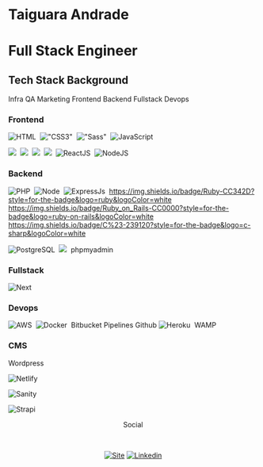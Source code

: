 <h1>Taiguara Andrade</h1>
<h1>Full Stack Engineer</h1>

## Tech Stack Background

Infra
QA
Marketing
Frontend
Backend
Fullstack
Devops

### Frontend

![HTML](https://img.shields.io/badge/HTML5-E34F26?style=for-the-badge&logo=html5&logoColor=white)&nbsp;
!["CSS3"]("https://img.shields.io/badge/CSS3-1572B6?style=for-the-badge&logo=css3&logoColor=white")&nbsp;
!["Sass"]("https://img.shields.io/badge/Sass-CC6699?style=for-the-badge&logo=sass&logoColor=white")&nbsp;
![JavaScript](https://img.shields.io/badge/-JavaScript-FEAE32?style=flat&logoColor=fff&logo=javascript)&nbsp;

![](https://img.shields.io/badge/AngularJS-E23237?style=for-the-badge&logo=angularjs&logoColor=white)&nbsp;
![](https://img.shields.io/badge/Bootstrap-563D7C?style=for-the-badge&logo=bootstrap&logoColor=white)&nbsp;
![](https://img.shields.io/badge/styled--components-DB7093?style=for-the-badge&logo=styled-components&logoColor=white)&nbsp;
![](https://img.shields.io/badge/jQuery-0769AD?style=for-the-badge&logo=jquery&logoColor=white)&nbsp;
![ReactJS](https://img.shields.io/badge/React-20232A?style=for-the-badge&logo=react&logoColor=61DAFB)&nbsp;
![NodeJS](https://img.shields.io/badge/Gatsby-663399?style=for-the-badge&logo=gatsby&logoColor=white)&nbsp;

### Backend

![PHP](https://img.shields.io/badge/PHP-777BB4?style=for-the-badge&logo=php&logoColor=white)&nbsp;
![Node](https://img.shields.io/badge/-Node.js-5B9856?style=flat&logoColor=fff&logo=node.js)&nbsp;
![ExpressJs](https://img.shields.io/badge/Express.js-404D59?style=flat&logo=express&logoColor=white)&nbsp;
https://img.shields.io/badge/Ruby-CC342D?style=for-the-badge&logo=ruby&logoColor=white
https://img.shields.io/badge/Ruby_on_Rails-CC0000?style=for-the-badge&logo=ruby-on-rails&logoColor=white
https://img.shields.io/badge/C%23-239120?style=for-the-badge&logo=c-sharp&logoColor=white

![PostgreSQL](https://img.shields.io/badge/-PostgreSQL-336791?style=flat&logoColor=fff&logo=postgresql)&nbsp;
![](https://img.shields.io/badge/MySQL-00000F?style=for-the-badge&logo=mysql&logoColor=white)&nbsp;
phpmyadmin

### Fullstack

![Next]()&nbsp;

### Devops
![AWS](https://img.shields.io/badge/AWS%20-%23FF9900.svg?&style=flat&logo=amazon-aws&logoColor=232F3E)&nbsp; 
![Docker](https://img.shields.io/badge/-Docker-099cec?style=flat&logoColor=fff&logo=docker)&nbsp;
Bitbucket Pipelines
Github
![Heroku]( https://img.shields.io/badge/Heroku-430098?style=for-the-badge&logo=heroku&logoColor=white)&nbsp;
WAMP

### CMS
Wordpress

![Netlify](https://img.shields.io/badge/Netlify-00C7B7?style=for-the-badge&logo=netlify&logoColor=white)&nbsp;

![Sanity]()&nbsp;

![Strapi]()&nbsp;


<div>
   <p align="center">Social</p><br>
   <p align="center">
       <a href="https://taiguaras.xyz"><img alt="Site" src="https://img.shields.io/badge/-WWW-000?style=for-the-badge&logo=dev.to&logoColor=white"></a>
      <a href="https://www.linkedin.com/in/taiguaras"><img alt="Linkedin" src="https://img.shields.io/badge/-LinkedIn-blue?style=for-the-badge&logo=Linkedin&logoColor=white"></a>
   </p>
</div>


